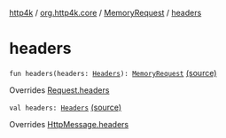 [http4k](../../index.md) / [org.http4k.core](../index.md) / [MemoryRequest](index.md) / [headers](./headers.md)

# headers

`fun headers(headers: `[`Headers`](../-headers.md)`): `[`MemoryRequest`](index.md) [(source)](https://github.com/http4k/http4k/blob/master/http4k-core/src/main/kotlin/org/http4k/core/http.kt#L167)

Overrides [Request.headers](../-request/headers.md)


`val headers: `[`Headers`](../-headers.md) [(source)](https://github.com/http4k/http4k/blob/master/http4k-core/src/main/kotlin/org/http4k/core/http.kt#L154)

Overrides [HttpMessage.headers](../-http-message/headers.md)

